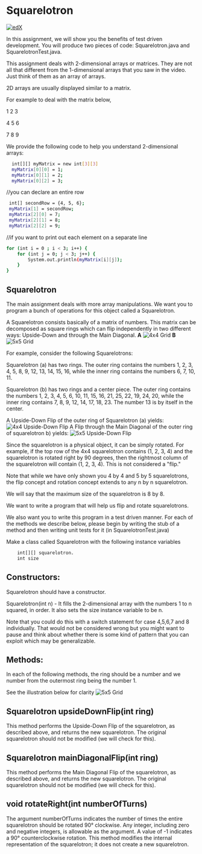 # Squarelotron

[![edX](https://prod-edxapp.edx-cdn.org/static/edx.org/images/logo.790c9a5340cb.png)](https://courses.edx.org)

In this assignment, we will show you the benefits of test driven development. You will produce two pieces of code: Squarelotron.java and SquarelotronTest.java.

This assignment deals with 2-dimensional arrays or matrices. They are not all that different from the 1-dimensional arrays that you saw in the video. Just think of them as an array of arrays.

2D arrays are usually displayed similar to a matrix.

For example to deal with the matrix below,

1 2 3

4 5 6

7 8 9

We provide the following code to help you understand 2-dimensional arrays:
```sh
  int[][] myMatrix = new int[3][3]
  myMatrix[0][0] = 1;
  myMatrix[0][1] = 2;
  myMatrix[0][2] = 3;
```
//you can declare an entire row
```sh
 int[] secondRow = {4, 5, 6};
 myMatrix[1] = secondRow;
 myMatrix[2][0] = 7;
 myMatrix[2][1] = 8;
 myMatrix[2][2] = 9;
```
//if you want to print out each element on a separate line
```sh
for (int i = 0 ; i < 3; i++) {
    for (int j = 0; j < 3; j++) {
        System.out.println(myMatrix[i][j]);
    }
}
```
## Squarelotron

The main assignment deals with more array manipulations.
We want you to program a bunch of operations for this object called a Squarelotron.

A Squarelotron consists basically of a matrix of numbers. This matrix can be decomposed as square rings which can flip independently in two different ways: Upside-Down and through the Main Diagonal.
**A**
![4x4 Grid](https://prod-edxapp.edx-cdn.org/assets/courseware/v1/a68b6dbcd504ef69ac0e7ceab5df8f2b/asset-v1:PennX+SD1x+2T2019+type@asset+block/g1.jpg) 
**B**
![5x5 Grid](https://prod-edxapp.edx-cdn.org/assets/courseware/v1/2ae16d277ef6d5d93b47e0c0499a52f6/asset-v1:PennX+SD1x+2T2019+type@asset+block/g2.jpg)
 
For example, consider the following Squarelotrons:

Squarelotron (a) has two rings. The outer ring contains the numbers 1, 2, 3, 4, 5, 8, 9, 12, 13, 14, 15, 16, while the inner ring contains the numbers 6, 7, 10, 11.

Squarelotron (b) has two rings and a center piece. The outer ring contains the numbers 1, 2, 3, 4, 5, 6, 10, 11, 15, 16, 21, 25, 22, 19, 24, 20, while the inner ring contains 7, 8, 9, 12, 14, 17, 18, 23. The number 13 is by itself in the center.

A Upside-Down Flip of the outer ring of Squarelotron (a) yields:
![4x4 Upside-Down Flip](https://prod-edxapp.edx-cdn.org/assets/courseware/v1/9f534e988abd2ec95604f2c24773212a/asset-v1:PennX+SD1x+2T2019+type@asset+block/g3.jpg)
A Flip through the Main Diagonal of the outer ring of squarelotron b) yields:
![5x5 Upside-Down Flip](https://prod-edxapp.edx-cdn.org/assets/courseware/v1/b1437754b9eb731479996fed61af333a/asset-v1:PennX+SD1x+2T2019+type@asset+block/g4.jpg)

Since the squarelotron is a physical object, it can be simply rotated. For example, if the top row of the 4x4 squarelotron contains (1, 2, 3, 4) and the squarelotron is rotated right by 90 degrees, then the rightmost column of the squarelotron will contain (1, 2, 3, 4). This is not considered a "flip."

Note that while we have only shown you 4 by 4 and 5 by 5 squarelotrons, the flip concept and rotation concept extends to any n by n squarelotron.

We will say that the maximum size of the squarelotron is 8 by 8.

We want to write a program that will help us flip and rotate squarelotrons.

We also want you to write this program in a test driven manner. For each of the methods we describe below, please begin by writing the stub of a method and then writing unit tests for it (in SquarelotronTest.java)

Make a class called Squarelotron with the following instance variables
```sh
    int[][] squarelotron.
    int size
```
## Constructors:

Squarelotron should have a constructor.

Squarelotron(int n) - It fills the 2-dimensional array with the numbers 1 to n squared, in order. It also sets the size instance variable to be n.

Note that you could do this with a switch statement for case 4,5,6,7 and 8 individually. That would not be considered wrong but you might want to pause and think about whether there is some kind of pattern that you can exploit which may be generalizable.

## Methods:

In each of the following methods, the ring should be a number and we number from the outermost ring being the number 1.

See the illustration below for clarity
![5x5 Grid](https://prod-edxapp.edx-cdn.org/assets/courseware/v1/f75e87416da8ddd6cbaea919a70dbad3/asset-v1:PennX+SD1x+2T2019+type@asset+block/g5.jpg)
## Squarelotron upsideDownFlip(int ring)

This method performs the Upside-Down Flip of the squarelotron, as described above, and returns the new squarelotron. The original squarelotron should not be modified (we will check for this).

## Squarelotron mainDiagonalFlip(int ring)

This method performs the Main Diagonal Flip of the squarelotron, as described above, and returns the new squarelotron. The original squarelotron should not be modified (we will check for this).

## void rotateRight(int numberOfTurns)

The argument numberOfTurns indicates the number of times the entire squarelotron should be rotated 90° clockwise. Any integer, including zero and negative integers, is allowable as the argument. A value of -1 indicates a 90° counterclockwise rotation. This method modifies the internal representation of the squarelotron; it does not create a new squarelotron.




